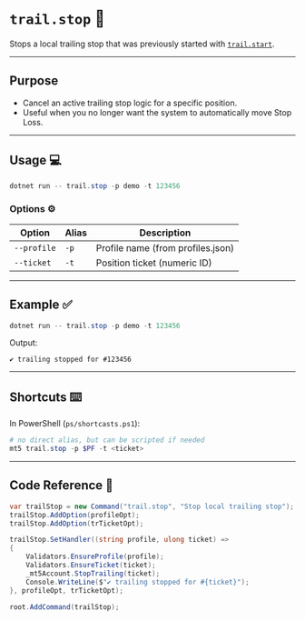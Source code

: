 # `trail.stop` 🛑

Stops a local trailing stop that was previously started with [`trail.start`](../trail_start_doc).

---

## Purpose 

* Cancel an active trailing stop logic for a specific position.
* Useful when you no longer want the system to automatically move Stop Loss.

---

## Usage 💻

```powershell
dotnet run -- trail.stop -p demo -t 123456
```

### Options ⚙️

| Option      | Alias | Description                       |
| ----------- | ----- | --------------------------------- |
| `--profile` | `-p`  | Profile name (from profiles.json) |
| `--ticket`  | `-t`  | Position ticket (numeric ID)      |

---

## Example ✅

```powershell
dotnet run -- trail.stop -p demo -t 123456
```

Output:

```
✔ trailing stopped for #123456
```

---

## Shortcuts ⌨️

In PowerShell (`ps/shortcasts.ps1`):

```powershell
# no direct alias, but can be scripted if needed
mt5 trail.stop -p $PF -t <ticket>
```

---

## Code Reference 🧩

```csharp
var trailStop = new Command("trail.stop", "Stop local trailing stop");
trailStop.AddOption(profileOpt);
trailStop.AddOption(trTicketOpt);

trailStop.SetHandler((string profile, ulong ticket) =>
{
    Validators.EnsureProfile(profile);
    Validators.EnsureTicket(ticket);
    _mt5Account.StopTrailing(ticket);
    Console.WriteLine($"✔ trailing stopped for #{ticket}");
}, profileOpt, trTicketOpt);

root.AddCommand(trailStop);
```
